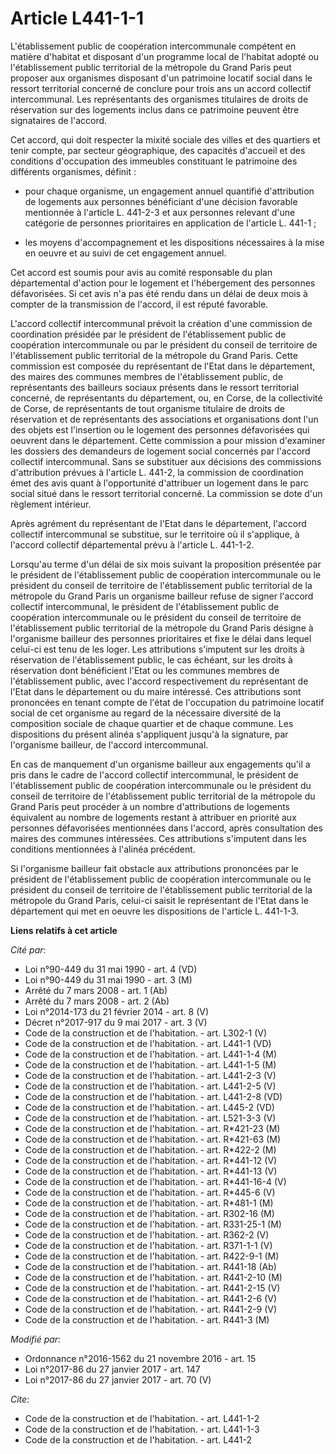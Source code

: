 # Article L441-1-1

L'établissement public de coopération intercommunale compétent en matière d'habitat et disposant d'un programme local de
l'habitat adopté ou l'établissement public territorial de la métropole du Grand Paris peut proposer aux organismes disposant
d'un patrimoine locatif social dans le ressort territorial concerné de conclure pour trois ans un accord collectif
intercommunal. Les représentants des organismes titulaires de droits de réservation sur des logements inclus dans ce
patrimoine peuvent être signataires de l'accord. 

Cet accord, qui doit respecter la mixité sociale des villes et des quartiers et tenir compte, par secteur géographique, des
capacités d'accueil et des conditions d'occupation des immeubles constituant le patrimoine des différents organismes,
définit :

- pour chaque organisme, un engagement annuel quantifié d'attribution de logements aux personnes bénéficiant d'une décision
favorable mentionnée à l'article L. 441-2-3 et aux personnes relevant d'une catégorie de personnes prioritaires en
application de l'article L. 441-1 ;

- les moyens d'accompagnement et les dispositions nécessaires à la mise en oeuvre et au suivi de cet engagement annuel. 

Cet accord est soumis pour avis au comité responsable du plan départemental d'action pour le logement et l'hébergement des
personnes défavorisées. Si cet avis n'a pas été rendu dans un délai de deux mois à compter de la transmission de l'accord, il
est réputé favorable. 

L'accord collectif intercommunal prévoit la création d'une commission de coordination présidée par le président de
l'établissement public de coopération intercommunale ou par le président du conseil de territoire de l'établissement public
territorial de la métropole du Grand Paris. Cette commission est composée du représentant de l'Etat dans le département, des
maires des communes membres de l'établissement public, de représentants des bailleurs sociaux présents dans le ressort
territorial concerné, de représentants du département, ou, en Corse, de la collectivité de Corse, de représentants de tout
organisme titulaire de droits de réservation et de représentants des associations et organisations dont l'un des objets est
l'insertion ou le logement des personnes défavorisées qui oeuvrent dans le département. Cette commission a pour mission
d'examiner les dossiers des demandeurs de logement social concernés par l'accord collectif intercommunal. Sans se substituer
aux décisions des commissions d'attribution prévues à l'article L. 441-2, la commission de coordination émet des avis quant à
l'opportunité d'attribuer un logement dans le parc social situé dans le ressort territorial concerné. La commission se dote
d'un règlement intérieur. 

Après agrément du représentant de l'Etat dans le département, l'accord collectif intercommunal se substitue, sur le
territoire où il s'applique, à l'accord collectif départemental prévu à l'article L. 441-1-2. 

Lorsqu'au terme d'un délai de six mois suivant la proposition présentée par le président de l'établissement public de
coopération intercommunale ou le président du conseil de territoire de l'établissement public territorial de la métropole du
Grand Paris un organisme bailleur refuse de signer l'accord collectif intercommunal, le président de l'établissement public
de coopération intercommunale ou le président du conseil de territoire de l'établissement public territorial de la métropole
du Grand Paris désigne à l'organisme bailleur des personnes prioritaires et fixe le délai dans lequel celui-ci est tenu de
les loger. Les attributions s'imputent sur les droits à réservation de l'établissement public, le cas échéant, sur les droits
à réservation dont bénéficient l'Etat ou les communes membres de l'établissement public, avec l'accord respectivement du
représentant de l'Etat dans le département ou du maire intéressé. Ces attributions sont prononcées en tenant compte de l'état
de l'occupation du patrimoine locatif social de cet organisme au regard de la nécessaire diversité de la composition sociale
de chaque quartier et de chaque commune. Les dispositions du présent alinéa s'appliquent jusqu'à la signature, par
l'organisme bailleur, de l'accord intercommunal. 

En cas de manquement d'un organisme bailleur aux engagements qu'il a pris dans le cadre de l'accord collectif intercommunal,
le président de l'établissement public de coopération intercommunale ou le président du conseil de territoire de
l'établissement public territorial de la métropole du Grand Paris peut procéder à un nombre d'attributions de logements
équivalent au nombre de logements restant à attribuer en priorité aux personnes défavorisées mentionnées dans l'accord, après
consultation des maires des communes intéressées. Ces attributions s'imputent dans les conditions mentionnées à l'alinéa
précédent. 

Si l'organisme bailleur fait obstacle aux attributions prononcées par le président de l'établissement public de coopération
intercommunale ou le président du conseil de territoire de l'établissement public territorial de la métropole du Grand Paris,
celui-ci saisit le représentant de l'Etat dans le département qui met en oeuvre les dispositions de l'article L. 441-1-3.

**Liens relatifs à cet article**

_Cité par_:

  - Loi n°90-449 du 31 mai 1990 - art. 4 (VD)
  - Loi n°90-449 du 31 mai 1990 - art. 3 (M)
  - Arrêté du 7 mars 2008 - art. 1 (Ab)
  - Arrêté du 7 mars 2008 - art. 2 (Ab)
  - Loi n°2014-173 du 21 février 2014 - art. 8 (V)
  - Décret n°2017-917 du 9 mai 2017 - art. 3 (V)
  - Code de la construction et de l'habitation. - art. L302-1 (V)
  - Code de la construction et de l'habitation. - art. L441-1 (VD)
  - Code de la construction et de l'habitation. - art. L441-1-4 (M)
  - Code de la construction et de l'habitation. - art. L441-1-5 (M)
  - Code de la construction et de l'habitation. - art. L441-2-3 (V)
  - Code de la construction et de l'habitation. - art. L441-2-5 (V)
  - Code de la construction et de l'habitation. - art. L441-2-8 (VD)
  - Code de la construction et de l'habitation. - art. L445-2 (VD)
  - Code de la construction et de l'habitation. - art. L521-3-3 (V)
  - Code de la construction et de l'habitation. - art. R*421-23 (M)
  - Code de la construction et de l'habitation. - art. R*421-63 (M)
  - Code de la construction et de l'habitation. - art. R*422-2 (M)
  - Code de la construction et de l'habitation. - art. R*441-12 (V)
  - Code de la construction et de l'habitation. - art. R*441-13 (V)
  - Code de la construction et de l'habitation. - art. R*441-16-4 (V)
  - Code de la construction et de l'habitation. - art. R*445-6 (V)
  - Code de la construction et de l'habitation. - art. R*481-1 (M)
  - Code de la construction et de l'habitation. - art. R302-16 (M)
  - Code de la construction et de l'habitation. - art. R331-25-1 (M)
  - Code de la construction et de l'habitation. - art. R362-2 (V)
  - Code de la construction et de l'habitation. - art. R371-1-1 (V)
  - Code de la construction et de l'habitation. - art. R422-9-1 (M)
  - Code de la construction et de l'habitation. - art. R441-18 (Ab)
  - Code de la construction et de l'habitation. - art. R441-2-10 (M)
  - Code de la construction et de l'habitation. - art. R441-2-15 (V)
  - Code de la construction et de l'habitation. - art. R441-2-6 (V)
  - Code de la construction et de l'habitation. - art. R441-2-9 (V)
  - Code de la construction et de l'habitation. - art. R441-3 (M)

_Modifié par_:

  - Ordonnance n°2016-1562 du 21 novembre 2016 - art. 15
  - Loi n°2017-86 du 27 janvier 2017 - art. 147
  - Loi n°2017-86 du 27 janvier 2017 - art. 70 (V)

_Cite_:

  - Code de la construction et de l'habitation. - art. L441-1-2
  - Code de la construction et de l'habitation. - art. L441-1-3
  - Code de la construction et de l'habitation. - art. L441-2
